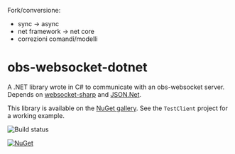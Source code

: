 Fork/conversione:
- sync -> async
- net framework -> net core
- correzioni comandi/modelli

# obs-websocket-dotnet
A .NET library wrote in C# to communicate with an obs-websocket server. Depends on [websocket-sharp](https://github.com/sta/websocket-sharp) and [JSON.Net](http://www.newtonsoft.com/json).

This library is available on the [NuGet gallery](https://www.nuget.org/packages/obs-websocket-dotnet). See the `TestClient` project for a working example.

![Build status](https://github.com/Palakis/obs-websocket-dotnet/workflows/obs-websocket-dotnet%20Tests/badge.svg)

[![NuGet](https://img.shields.io/nuget/v/obs-websocket-dotnet.svg?style=flat)](https://www.nuget.org/packages/obs-websocket-dotnet)
